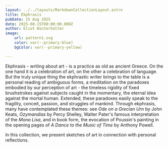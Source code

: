```yaml
---
layout: ../../layouts/MarkdownCollectionLayout.astro
title: Ekphrasis
pubDate: 15 Aug 2025
date: 2025-08-15T00:00:00.000Z
author: Eliot Winterhalter
image:
    url: pattern1.svg
    color: var(--primary-blue)
    bgColor: var(--primary-yellow)

---
```


Ekphrasis - writing about art - is a practice as old as ancient Greece. On the one hand it is a celebration of art, on the other a celebration of language. But the truly unique thing the ekphrastic writer brings to the table is a personal reading of ambiguous forms, a meditation on the paradoxes embodied by our perception of art - the timeless rigidity of fixed brushstrokes against subjects caught in the momentary, the eternal idea against the mortal human. Extended, these paradoxes easily speak to the fragility, conceit, passion, and struggles of mankind.  Through ekphrasis, many have contemplated these themes: see _Ode on a Grecian Urn_ by John Keats, _Ozymandias_ by Percy Shelley, Walter Pater's famous interpretation of the _Mona Lisa_, and in book form, the evocation of Poussin's painting in the opening pages of _A Dance to the Music of Time_ by Anthony Powell.

In this collection, we present sketches of art in connection with personal reflections.